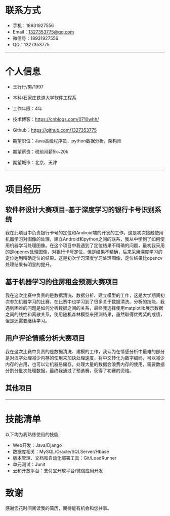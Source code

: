 
# 联系方式

- 手机：18931927556
- Email：1327353775@qq.com
- 微信号：18931927556
- QQ：1327353775
---

# 个人信息

 - 王行行/男/1997 
 - 本科/石家庄铁道大学软件工程系 
 - 工作年限：4年
 - 技术博客：https://cnblogs.com/0710whh/ 
 - Github：https://github.com/1327353775 

 - 期望职位：Java高级程序员，python数据分析，架构师
 - 期望薪资：税前月薪5k~20k
 - 期望城市：北京、天津

---

# 项目经历

## 软件杯设计大赛项目-基于深度学习的银行卡号识别系统 
我在此项目中负责银行卡号的定位和Android端的开发的工作，这是初次接触使用机器学习对图像的处理，建立Android和python之间的联系，我从中学到了如何使用机器学习处理图像。在这个项目中我遇到了定位结果不精确的问题，最初我采用的是opencv处理图像，对银行卡号定位，但是结果不精确，后来采用深度学习的定位达到精确定位的结果。这是初次学习深度学习处理图像，定位结果比opencv处理结果有明显的提升。


## 基于机器学习的住房租金预测大赛项目 
我在这次比赛中负责的是数据清洗、数据分析、建立模型的工作，这是大学期间初次参加机器学习的比赛，在比赛中也学习到了很多关于数据清洗、分析的技能，我遇到困难的问题是如何分析数据之间的关系，最终我选择使用matplotlib展示数据之间的线性和离散关系，使用随机森林模型来预测结果，虽然取得优秀奖的成绩，但是还需要继续学习。


## 用户评论情感分析大赛项目 
我在这次比赛中负责的是数据清洗、建模的工作，我认为在情感分析中最难的部分是对汉字处理减少内存的使用来加快处理速度，将中文转化为数字编码，可以减少内存的占用，也可以让机器易储存，处理大量的数据会浪费内存的使用，需要数据分割分批次处理数据，最终我通过了预选赛，获得了初赛的资格。

## 其他项目

###

---

# 技能清单

以下均为我熟练使用的技能

- Web开发：Java/Django
- 数据库相关：MySQL/Oracle/SQLServer/Hbase
- 版本管理、文档和自动化部署工具：Git/LoadRunner
- 单元测试：Junit
- 云和开放平台：支付宝开放平台/微信应用开发

# 致谢
感谢您花时间阅读我的简历，期待能有机会和您共事。

